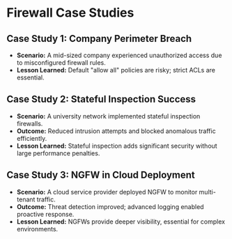 # Firewall Case Studies

## Case Study 1: Company Perimeter Breach
- **Scenario:** A mid-sized company experienced unauthorized access due to misconfigured firewall rules.
- **Lesson Learned:** Default "allow all" policies are risky; strict ACLs are essential.

## Case Study 2: Stateful Inspection Success
- **Scenario:** A university network implemented stateful inspection firewalls.
- **Outcome:** Reduced intrusion attempts and blocked anomalous traffic efficiently.
- **Lesson Learned:** Stateful inspection adds significant security without large performance penalties.

## Case Study 3: NGFW in Cloud Deployment
- **Scenario:** A cloud service provider deployed NGFW to monitor multi-tenant traffic.
- **Outcome:** Threat detection improved; advanced logging enabled proactive response.
- **Lesson Learned:** NGFWs provide deeper visibility, essential for complex environments.
